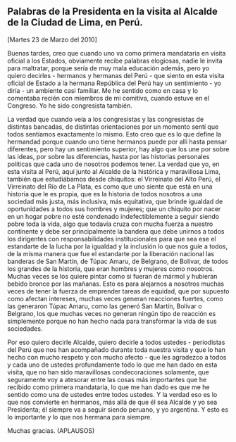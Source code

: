 Palabras de la Presidenta en la visita al Alcalde de la Ciudad de Lima, en Perú.
--------------------------------------------------------------------------------

[Martes 23 de Marzo del 2010]

Buenas tardes, creo que cuando uno va como primera mandataria en visita
oficial a los Estados, obviamente recibe palabras elogiosas, nadie le
invita para maltratar, porque sería de muy mala educación además, pero
yo quiero decirles - hermanos y hermanas del Perú - que siento en esta
visita oficial de Estado a la hermana República del Perú hay un
sentimiento - yo diría - un ambiente casi familiar. Me he sentido como
en casa y lo comentaba recién con miembros de mi comitiva, cuando estuve
en el Congreso. Yo he sido congresista también.

La verdad que cuando veía a los congresistas y las congresistas de
distintas bancadas, de distintas orientaciones por un momento sentí que
todos sentíamos exactamente lo mismo. Esto creo que es lo que define la
hermandad porque cuando uno tiene hermanos puede por allí hasta pensar
diferentes, pero hay un sentimiento superior, hay algo que los une por
sobre las ideas, por sobre las diferencias, hasta por las historias
personales políticas que cada uno de nosotros podemos tener. La verdad
que yo, en esta visita al Perú, aquí junto al Alcalde de la histórica y
maravillosa Lima, también que estudiábamos desde chiquitos: el
Virreinato del Alto Perú, el Virreinato del Río de La Plata, es como que
uno siente que está en una historia que le es propia, que es la historia
de todos nosotros a una sociedad más justa, más inclusiva, más
equitativa, que brinde igualdad de oportunidades a todos sus hombres y
mujeres; que un chiquito por nacer en un hogar pobre no esté condenado
indefectiblemente a seguir siendo pobre toda la vida, algo que todavía
cruza con mucha fuerza a nuestro continente y debe ser principalmente la
bandera que debe unirnos a todos los dirigentes con responsabilidades
institucionales para que sea ese el estandarte de la lucha por la
igualdad y la inclusión lo que nos guíe a todos, de la misma manera que
fue el estandarte por la liberación nacional las banderas de San Martín,
de Túpac Amaru, de Belgrano, de Bolívar, de todos los grandes de la
historia, que eran hombres y mujeres como nosotros. Muchas veces se los
quiere pintar como si fueran de mármol y hubieran bebido bronce por las
mañanas. Esto es para alejarnos a nosotros muchas veces de tener la
fuerza de emprender tareas de equidad, que por supuesto como afectan
intereses, muchas veces generan reacciones fuertes, como las generaron
Túpac Amaru, como las generó San Martín, Bolívar o Belgrano, los que
muchas veces no generan ningún tipo de reacción es simplemente porque no
han hecho nada para transformar la vida de sus sociedades.

Por eso quiero decirle Alcalde, quiero decirle a todos ustedes -
periodistas del Perú que nos han acompañado durante toda nuestra visita
y que lo han hecho con mucho respeto y con mucho afecto - que les
agradezco a todos y cada uno de ustedes profundamente todo lo que me han
dado en esta visita, que no han sido maravillosas condecoraciones
solamente, que seguramente voy a atesorar entre las cosas más
importantes que he recibido como primera mandataria, lo que me han dado
es que me he sentido como una de ustedes entre todos ustedes. Y la
verdad eso es lo que nos convierte en hermanos, más allá de que él sea
Alcalde y yo sea Presidenta; él siempre va a seguir siendo peruano, y yo
argentina. Y esto es lo importante y lo que nos hermana para siempre.

Muchas gracias. (APLAUSOS)     

 
